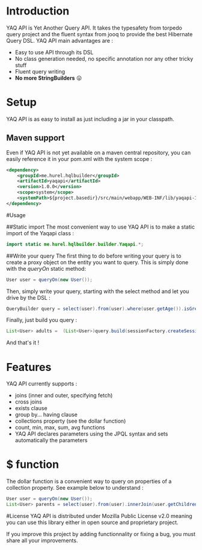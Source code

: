 # Introduction
YAQ API is Yet Another Query API. It takes the typesafety from torpedo query project and the 
fluent syntax from jooq to provide the best Hibernate Query DSL. YAQ API main advantages are :
* Easy to use API through its DSL
* No class generation needed, no specific annotation nor any other tricky stuff
* Fluent query writing
* **No more StringBuilders** :stuck_out_tongue:

# Setup
YAQ API is as easy to install as just including a jar in your classpath. 

## Maven support
Even if YAQ API is not yet available on a maven central repository, you can easily reference it in 
your pom.xml with the system scope :
```xml
<dependency>
	<groupId>me.hurel.hqlbuilder</groupId>
	<artifactId>yaqapi</artifactId>
	<version>1.0.0</version>
	<scope>system</scope>
	<systemPath>${project.basedir}/src/main/webapp/WEB-INF/lib/yaqapi-1.0.0.jar</systemPath>
</dependency>
```

#Usage

##Static import
The most convenient way to use YAQ API is to make a static import of the Yaqapi class :
```java
import static me.hurel.hqlbuilder.builder.Yaqapi.*;
```

##Write your query
The first thing to do before writing your query is to create a proxy object on the entity you want to query.
This is simply done with the *queryOn* static method: 
```java
User user = queryOn(new User());
```

Then, simply write your query, starting with the select method and let you drive by the DSL :
```java
QueryBuilder query = select(user).from(user).where(user.getAge()).isGreaterThan(18).orderBy(user.getLastName());
```

Finally, just build you query :
```java
List<User> adults =  (List<User>)query.build(sessionFactory.createSession()).list();
```

And that's it ! 

# Features
YAQ API currently supports :
* joins (inner and outer, specifying fetch)
* cross joins
* exists clause
* group by... having clause
* collections property (see the dollar function)
* count, min, max, sum, avg functions
* YAQ API declares parameters using the JPQL syntax and sets automatically the parameters

# $ function
The dollar function is a convenient way to query on properties of a collection property. 
See example below to understand :
```java
User user = queryOn(new User());
List<User> parents = select(user).from(user).innerJoin(user.getChildren()).where($(user.getChildren()).getAge()).isLessThan(10).build(sessionFactory.createSession()).list();
```

#License
YAQ API is distributed under Mozilla Public License v2.0 meaning you can use this library either in open source and proprietary project.

If you improve this project by adding functionnality or fixing a bug, you must share all your improvements.
